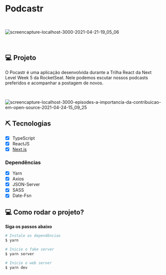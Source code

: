 # Podcastr

<br>

![screencapture-localhost-3000-2021-04-21-19_05_06](https://user-images.githubusercontent.com/34426848/115968311-ab2dde80-a50d-11eb-8cd5-8619353f89af.png)

<br>

## 💻 Projeto
O Pocastr é uma aplicação desenvolvida durante a Trilha React da Next Level Week 5 da RocketSeat. Nele podemos escutar nossos podcasts preferidos e acompanhar a postagem de novos. 

<br>

![screencapture-localhost-3000-episodes-a-importancia-da-contribuicao-em-open-source-2021-04-24-15_09_25](https://user-images.githubusercontent.com/34426848/115968621-280d8800-a50f-11eb-81c9-f5c9dcbaf72f.png)

 
## ⛏ Tecnologias
- [X] TypeScript
- [X] ReactJS
- [X] [Next.js](https://nextjs.org/docs)

### Dependências
- [X] Yarn
- [X] Axios
- [X] JSON-Server
- [X] SASS
- [X] Date-Fsn

## 💻 Como rodar o projeto?

**Siga os passos abaixo**

```bash
# Instale as dependências
$ yarn

# Inicie o fake server
$ yarn server

# Inicie o web server
$ yarn dev
```
